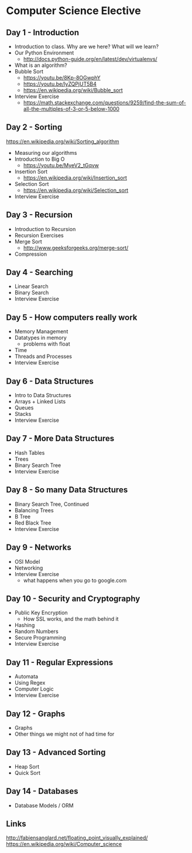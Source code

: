 # Computer Science Elective


## Day 1 - Introduction
+ Introduction to class. Why are we here? What will we learn?
+ Our Python Environment
    * http://docs.python-guide.org/en/latest/dev/virtualenvs/
+ What is an algorithm?
+ Bubble Sort
    * https://youtu.be/8Kp-8OGwphY
    * https://youtu.be/lyZQPjUT5B4
    * https://en.wikipedia.org/wiki/Bubble_sort
+ Interview Exercise
    * https://math.stackexchange.com/questions/9259/find-the-sum-of-all-the-multiples-of-3-or-5-below-1000

## Day 2 - Sorting
https://en.wikipedia.org/wiki/Sorting_algorithm
+ Measuring our algorithms
+ Introduction to Big O
    * https://youtu.be/MyeV2_tGqvw
+ Insertion Sort
    * https://en.wikipedia.org/wiki/Insertion_sort
+ Selection Sort
    * https://en.wikipedia.org/wiki/Selection_sort
+ Interview Exercise

## Day 3 - Recursion

+ Introduction to Recursion
+ Recursion Exercises
+ Merge Sort
    * http://www.geeksforgeeks.org/merge-sort/
+ Compression

## Day 4 - Searching
+ Linear Search
+ Binary Search
+ Interview Exercise

## Day 5 - How computers really work
+ Memory Management
+ Datatypes in memory
    * problems with float
+ Time
+ Threads and Processes
+ Interview Exercise

## Day 6 - Data Structures
+ Intro to Data Structures
+ Arrays + Linked Lists
+ Queues
+ Stacks
+ Interview Exercise

## Day 7 - More Data Structures
+ Hash Tables
+ Trees
+ Binary Search Tree
+ Interview Exercise

## Day 8 - So many Data Structures
+ Binary Search Tree, Continued
+ Balancing Trees
+ B Tree
+ Red Black Tree
+ Interview Exercise

## Day 9 - Networks
+ OSI Model
+ Networking
+ Interview Exercise
    * what happens when you go to google.com


## Day 10 - Security and Cryptography
+ Public Key Encryption 
    * How SSL works, and the math behind it
+ Hashing
+ Random Numbers
+ Secure Programming
+ Interview Exercise

## Day 11 - Regular Expressions
+ Automata
+ Using Regex
+ Computer Logic
+ Interview Exercise

## Day 12 - Graphs
+ Graphs
+ Other things we might not of had time for

## Day 13 - Advanced Sorting
+ Heap Sort
+ Quick Sort

## Day 14 - Databases
+ Database Models / ORM

## Links
http://fabiensanglard.net/floating_point_visually_explained/
https://en.wikipedia.org/wiki/Computer_science